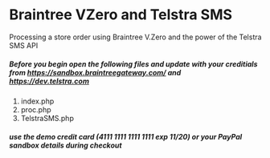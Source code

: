 # Braintree VZero and Telstra SMS

Processing a store order using Braintree V.Zero and the power of the Telstra SMS API

##### Before you begin open the following files and update with your creditials from https://sandbox.braintreegateway.com/ and https://dev.telstra.com  

1. index.php
2. proc.php
3. TelstraSMS.php

##### use the demo credit card (4111 1111 1111 1111 exp 11/20) or your PayPal sandbox details during checkout 
